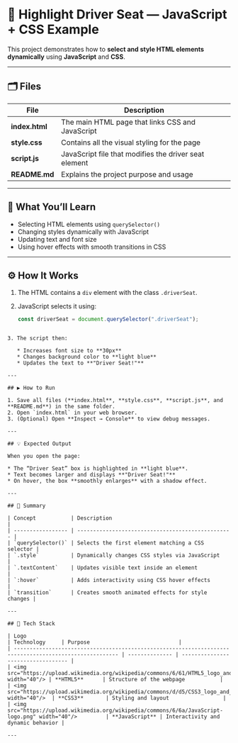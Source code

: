 
# 🚗 Highlight Driver Seat — JavaScript + CSS Example

This project demonstrates how to **select and style HTML elements dynamically** using **JavaScript** and **CSS**.

---

## 🗂️ Files

| File | Description |
|------|--------------|
| **index.html** | The main HTML page that links CSS and JavaScript |
| **style.css** | Contains all the visual styling for the page |
| **script.js** | JavaScript file that modifies the driver seat element |
| **README.md** | Explains the project purpose and usage |

---

## 🧠 What You’ll Learn

- Selecting HTML elements using `querySelector()`
- Changing styles dynamically with JavaScript
- Updating text and font size
- Using hover effects with smooth transitions in CSS

---

## ⚙️ How It Works

1. The HTML contains a `div` element with the class `.driverSeat`.

2. JavaScript selects it using:

   ```javascript
   const driverSeat = document.querySelector(".driverSeat");
````

3. The script then:

   * Increases font size to **30px**
   * Changes background color to **light blue**
   * Updates the text to **"Driver Seat!"**

---

## ▶️ How to Run

1. Save all files (**index.html**, **style.css**, **script.js**, and **README.md**) in the same folder.
2. Open `index.html` in your web browser.
3. (Optional) Open **Inspect → Console** to view debug messages.

---

## 💡 Expected Output

When you open the page:

* The “Driver Seat” box is highlighted in **light blue**.
* Text becomes larger and displays **"Driver Seat!"**
* On hover, the box **smoothly enlarges** with a shadow effect.

---

## 🧩 Summary

| Concept           | Description                                       |
| ----------------- | ------------------------------------------------- |
| `querySelector()` | Selects the first element matching a CSS selector |
| `.style`          | Dynamically changes CSS styles via JavaScript     |
| `.textContent`    | Updates visible text inside an element            |
| `:hover`          | Adds interactivity using CSS hover effects        |
| `transition`      | Creates smooth animated effects for style changes |

---

## 🧱 Tech Stack

| Logo                                                                                                    | Technology     | Purpose                            |
| ------------------------------------------------------------------------------------------------------- | -------------- | ---------------------------------- |
| <img src="https://upload.wikimedia.org/wikipedia/commons/6/61/HTML5_logo_and_wordmark.svg" width="40"/> | **HTML5**      | Structure of the webpage           |
| <img src="https://upload.wikimedia.org/wikipedia/commons/d/d5/CSS3_logo_and_wordmark.svg" width="40"/>  | **CSS3**       | Styling and layout                 |
| <img src="https://upload.wikimedia.org/wikipedia/commons/6/6a/JavaScript-logo.png" width="40"/>         | **JavaScript** | Interactivity and dynamic behavior |

---
